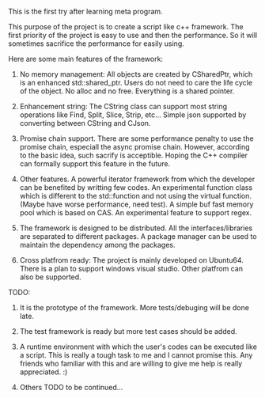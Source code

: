 This is the first try after learning meta program.

This purpose of the project is to create a script like c++ framework.
The first priority of the project is easy to use and then the performance.
So it will sometimes sacrifice the performance for easily using.

Here are some main features of the framework:
1. No memory management:
   All objects are created by CSharedPtr, which is an enhanced std::shared_ptr.
   Users do not need to care the life cycle of the object.
   No alloc and no free. Everything is a shared pointer.

2. Enhancement string:
   The CString class can support most string operations like
   Find, Split, Slice, Strip, etc...
   Simple json supported by converting between CString and CJson.

3. Promise chain support.
   There are some performance penalty to use the promise chain,
   especiall the async promise chain.
   However, according to the basic idea, such sacrify is acceptible.
   Hoping the C++ compiler can formally support this feature in the future.

4. Other features.
   A powerful iterator framework from which the developer can be
   benefited by writting few codes.
   An experimental function class which is different to the std::function
   and not using the virtual function. (Maybe have worse performance, need test).
   A simple buf fast memory pool which is based on CAS.
   An experimental feature to support regex.

5. The framework is designed to be distributed.
   All the interfaces/libraries are separated to different packages.
   A package manager can be used to maintain the dependency among the packages.

6. Cross platfrom ready:
   The project is mainly developed on Ubuntu64.
   There is a plan to support windows visual studio.
   Other platfrom can also be supported.

TODO:
1. It is the prototype of the framework.
   More tests/debuging will be done late.

2. The test framework is ready but more test cases should be added.

3. A runtime environment with which the user's codes can be executed like a script.
   This is really a tough task to me and I cannot promise this.
   Any friends who familiar with this and are willing to give me help is really appreciated. :)

4. Others TODO to be continued...

